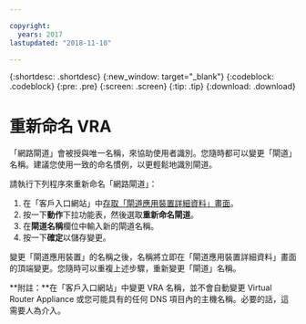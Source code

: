 ```yaml
---

copyright:
  years: 2017
lastupdated: "2018-11-10"

---
```


{:shortdesc: .shortdesc}
{:new_window: target="_blank"}
{:codeblock: .codeblock}
{:pre: .pre}
{:screen: .screen}
{:tip: .tip}
{:download: .download}

# 重新命名 VRA

「網路閘道」會被授與唯一名稱，來協助使用者識別。您隨時都可以變更「閘道」名稱。建議您使用一致的命名慣例，以更輕鬆地識別閘道。

請執行下列程序來重新命名「網路閘道」：

1. 在「客戶入口網站」中[存取「閘道應用裝置詳細資料」畫面](access-gateway-details.html)。 
2. 按一下**動作**下拉功能表，然後選取**重新命名閘道**。
3. 在**閘道名稱**欄位中輸入新的閘道名稱。
4. 按一下**確定**以儲存變更。 

變更「閘道應用裝置」的名稱之後，名稱將立即在「閘道應用裝置詳細資料」畫面的頂端變更。您隨時可以重複上述步驟，重新變更「閘道」名稱。

**附註：**在「客戶入口網站」中變更 VRA 名稱，並不會自動變更 Virtual Router Appliance 或您可能具有的任何 DNS 項目內的主機名稱。必要的話，這需要人為介入。
